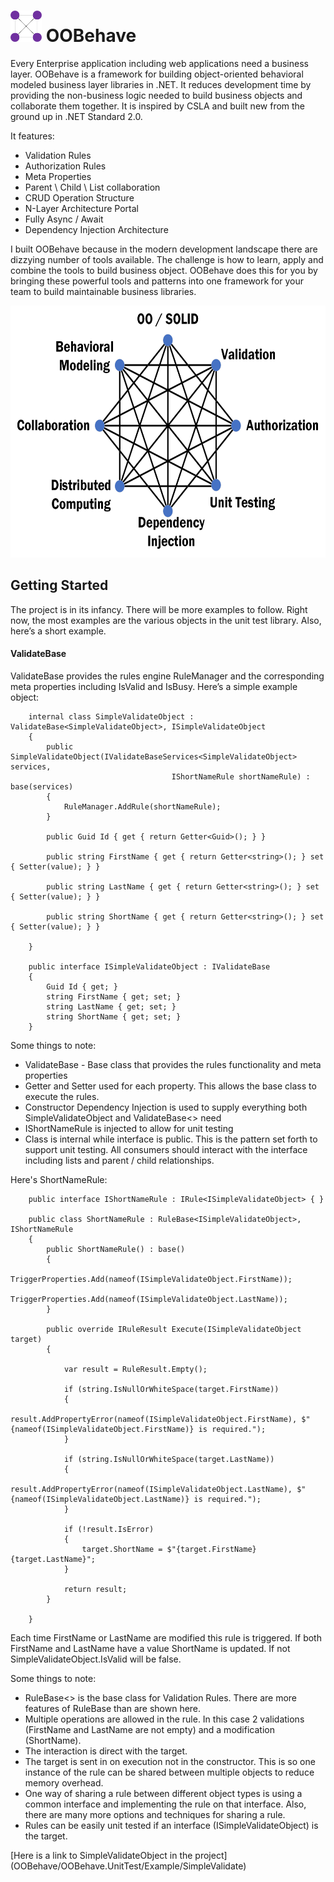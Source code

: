 # <img src="/OOBehave/Logo.png" alt="drawing" width="50" height="50"/> **OOBehave**
Every Enterprise application including web applications need a business layer. OOBehave is a framework for building object-oriented behavioral modeled business layer libraries in .NET. It reduces development time by providing the non-business logic needed to build business objects and collaborate them together. It is inspired by CSLA and built new from the ground up in .NET Standard 2.0.

It features:
- Validation Rules
- Authorization Rules
- Meta Properties
- Parent \ Child \ List collaboration
- CRUD Operation Structure
- N-Layer Architecture Portal
- Fully Async / Await
- Dependency Injection Architecture

I built OOBehave because in the modern development landscape there are dizzying number of tools available.  The challenge is how to learn, apply and combine the tools to build business object. OOBehave does this for you by bringing these powerful tools and patterns into one framework for your team to build maintainable business libraries. 

<img src="/OOBehave/ConnectingTheDots.png" alt="drawing" width="634" height="403"/>

## Getting Started

The project is in its infancy. There will be more examples to follow. Right now, the most examples are the various objects in the unit test library. Also, here’s a short example.

#### ValidateBase

ValidateBase provides the rules engine RuleManager and the corresponding meta properties including IsValid and IsBusy. 
Here’s a simple example object:

```
    internal class SimpleValidateObject : ValidateBase<SimpleValidateObject>, ISimpleValidateObject
    {
        public SimpleValidateObject(IValidateBaseServices<SimpleValidateObject> services,
                                    IShortNameRule shortNameRule) : base(services)
        {
            RuleManager.AddRule(shortNameRule);
        }

        public Guid Id { get { return Getter<Guid>(); } }

        public string FirstName { get { return Getter<string>(); } set { Setter(value); } }

        public string LastName { get { return Getter<string>(); } set { Setter(value); } }

        public string ShortName { get { return Getter<string>(); } set { Setter(value); } }

    }

    public interface ISimpleValidateObject : IValidateBase
    {
        Guid Id { get; }
        string FirstName { get; set; }
        string LastName { get; set; }
        string ShortName { get; set; }
    }
```

Some things to note:
-   ValidateBase<T> - Base class that provides the rules functionality and meta properties
-   Getter and Setter used for each property. This allows the base class to execute the rules.
-   Constructor Dependency Injection is used to supply everything both SimpleValidateObject and ValidateBase<> need
-   IShortNameRule is injected to allow for unit testing
-   Class is internal while interface is public. This is the pattern set forth to support unit testing. All 
    consumers should interact with the interface including lists and parent / child relationships.

Here's ShortNameRule:

```
    public interface IShortNameRule : IRule<ISimpleValidateObject> { }

    public class ShortNameRule : RuleBase<ISimpleValidateObject>, IShortNameRule
    {
        public ShortNameRule() : base()
        {
            TriggerProperties.Add(nameof(ISimpleValidateObject.FirstName));
            TriggerProperties.Add(nameof(ISimpleValidateObject.LastName));
        }

        public override IRuleResult Execute(ISimpleValidateObject target)
        {

            var result = RuleResult.Empty();

            if (string.IsNullOrWhiteSpace(target.FirstName))
            {
                result.AddPropertyError(nameof(ISimpleValidateObject.FirstName), $"{nameof(ISimpleValidateObject.FirstName)} is required.");
            }

            if (string.IsNullOrWhiteSpace(target.LastName))
            {
                result.AddPropertyError(nameof(ISimpleValidateObject.LastName), $"{nameof(ISimpleValidateObject.LastName)} is required.");
            }

            if (!result.IsError)
            {
                target.ShortName = $"{target.FirstName} {target.LastName}";
            }

            return result;
        }

    }
```

Each time FirstName or LastName are modified this rule is triggered. If both FirstName and LastName have a value ShortName is updated. If not SimpleValidateObject.IsValid will be false.

Some things to note:
-   RuleBase<> is the base class for Validation Rules. There are more features of RuleBase than are shown here.
-   Multiple operations are allowed in the rule. In this case 2 validations (FirstName and LastName are not empty) and a modification (ShortName).
-   The interaction is direct with the target.
-   The target is sent in on execution not in the constructor. This is so one instance of the rule can be shared between multiple objects to reduce memory overhead.
-   One way of sharing a rule between different object types is using a common interface and implementing the rule on that interface. Also, there are many more options and techniques for sharing a rule.
-   Rules can be easily unit tested if an interface (ISimpleValidateObject) is the target. 


[Here is a link to SimpleValidateObject in the project] (OOBehave/OOBehave.UnitTest/Example/SimpleValidate)